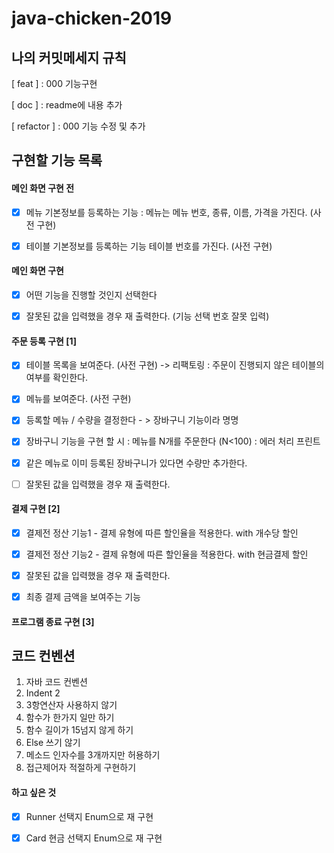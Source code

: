# java-chicken-2019

## 나의 커밋메세지 규칙
[ feat ] : 000 기능구현

[ doc ] : readme에 내용 추가

[ refactor ] : 000 기능 수정 및 추가

## 구현할 기능 목록

#### 메인 화면 구현 전

- [x] 메뉴 기본정보를 등록하는 기능 : 메뉴는 메뉴 번호, 종류, 이름, 가격을 가진다. (사전 구현)

- [x] 테이블 기본정보를 등록하는 기능 테이블 번호를 가진다. (사전 구현)


#### 메인 화면 구현

- [x] 어떤 기능을 진행할 것인지 선택한다

- [x] 잘못된 값을 입력했을 경우 재 출력한다. (기능 선택 번호 잘못 입력)

#### 주문 등록 구현 [1]

- [x] 테이블 목록을 보여준다. (사전 구현) -> 리팩토링 : 주문이 진행되지 않은 테이블의 여부를 확인한다.

- [x] 메뉴를 보여준다. (사전 구현)

- [x] 등록할 메뉴 / 수량을 결정한다 - > 장바구니 기능이라 명명

- [x] 장바구니 기능을 구현 할 시 : 메뉴를 N개를 주문한다 (N<100) : 에러 처리 프린트

- [x] 같은 메뉴로 이미 등록된 장바구니가 있다면 수량만 추가한다.

- [ ] 잘못된 값을 입력했을 경우 재 출력한다.

#### 결제 구현 [2]

- [x] 결제전 정산 기능1 - 결제 유형에 따른 할인율을 적용한다. with 개수당 할인

- [x] 결제전 정산 기능2 - 결제 유형에 따른 할인율을 적용한다. with 현금결제 할인

- [x] 잘못된 값을 입력했을 경우 재 출력한다.

- [x] 최종 결제 금액을 보여주는 기능

#### 프로그램 종료 구현 [3]

## 코드 컨벤션

1. 자바 코드 컨벤션
2. Indent 2
3. 3항연산자 사용하지 않기
4. 함수가 한가지 일만 하기
5. 함수 길이가 15넘지 않게 하기
6. Else 쓰기 않기
7. 메소드 인자수를 3개까지만 허용하기
8. 접근제어자 적절하게 구현하기

#### 하고 싶은 것
- [x] Runner 선택지 Enum으로 재 구현
- [x] Card 현금 선택지 Enum으로 재 구현

